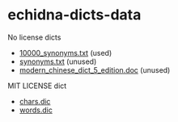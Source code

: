 echidna-dicts-data
==================

No license dicts

* [10000_synonyms.txt](http://ishare.iask.sina.com.cn/f/14164101.html) (used)
* [synonyms.txt](http://ishare.iask.sina.com.cn/f/15171861.html) (unused)
* [modern_chinese_dict_5_edition.doc](http://ishare.iask.sina.com.cn/f/20263056.html) (unused)

MIT LICENSE dict

* [chars.dic](https://github.com/pluskid/rmmseg-cpp/blob/master/data/chars.dic)
* [words.dic](https://github.com/pluskid/rmmseg-cpp/blob/master/data/words.dic)
